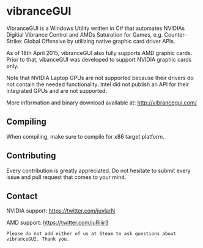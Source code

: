# vibranceGUI

VibranceGUI is a Windows Utility written in C# that automates NVIDIAs Digitial Vibrance Control and AMDs Saturation for Games, e.g. Counter-Strike: Global Offensive by utilizing native graphic card driver APIs. 

As of 18th April 2015, vibranceGUI also fully supports AMD graphic cards. Prior to that, vibanceGUI was developed to support NVIDIA graphic cards only. 

Note that NVIDIA Laptop GPUs are not supported because their drivers do not contain the needed functionality.
Intel did not publish an API for their integrated GPUs and are not supported. 

More information and binary download available at: http://vibrancegui.com/

## Compiling

When compiling, make sure to compile for x86 target platform.  

## Contributing

Every contribution is greatly appreciated. Do not hesitate to submit every issue and pull request that comes to your mind.

## Contact

NVIDIA support: https://twitter.com/juvlarN
  
AMD support: https://twitter.com/juRiiir3

`Please do not add either of us at Steam to ask questions about vibranceGUI. Thank you.`
